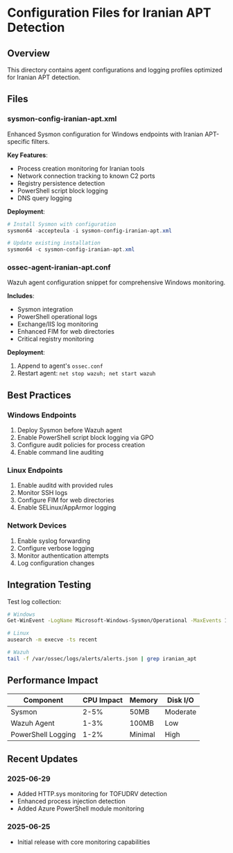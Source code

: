 # Configuration Files for Iranian APT Detection

## Overview
This directory contains agent configurations and logging profiles optimized for Iranian APT detection.

## Files

### sysmon-config-iranian-apt.xml
Enhanced Sysmon configuration for Windows endpoints with Iranian APT-specific filters.

**Key Features**:
- Process creation monitoring for Iranian tools
- Network connection tracking to known C2 ports
- Registry persistence detection
- PowerShell script block logging
- DNS query logging

**Deployment**:
```powershell
# Install Sysmon with configuration
sysmon64 -accepteula -i sysmon-config-iranian-apt.xml

# Update existing installation
sysmon64 -c sysmon-config-iranian-apt.xml
```

### ossec-agent-iranian-apt.conf
Wazuh agent configuration snippet for comprehensive Windows monitoring.

**Includes**:
- Sysmon integration
- PowerShell operational logs
- Exchange/IIS log monitoring
- Enhanced FIM for web directories
- Critical registry monitoring

**Deployment**:
1. Append to agent's `ossec.conf`
2. Restart agent: `net stop wazuh; net start wazuh`

## Best Practices

### Windows Endpoints
1. Deploy Sysmon before Wazuh agent
2. Enable PowerShell script block logging via GPO
3. Configure audit policies for process creation
4. Enable command line auditing

### Linux Endpoints
1. Enable auditd with provided rules
2. Monitor SSH logs
3. Configure FIM for web directories
4. Enable SELinux/AppArmor logging

### Network Devices
1. Enable syslog forwarding
2. Configure verbose logging
3. Monitor authentication attempts
4. Log configuration changes

## Integration Testing

Test log collection:
```bash
# Windows
Get-WinEvent -LogName Microsoft-Windows-Sysmon/Operational -MaxEvents 10

# Linux  
ausearch -m execve -ts recent

# Wazuh
tail -f /var/ossec/logs/alerts/alerts.json | grep iranian_apt
```

## Performance Impact

| Component | CPU Impact | Memory | Disk I/O |
|-----------|------------|---------|----------|
| Sysmon | 2-5% | 50MB | Moderate |
| Wazuh Agent | 1-3% | 100MB | Low |
| PowerShell Logging | 1-2% | Minimal | High |

## Recent Updates

### 2025-06-29
- Added HTTP.sys monitoring for TOFUDRV detection
- Enhanced process injection detection
- Added Azure PowerShell module monitoring

### 2025-06-25
- Initial release with core monitoring capabilities
